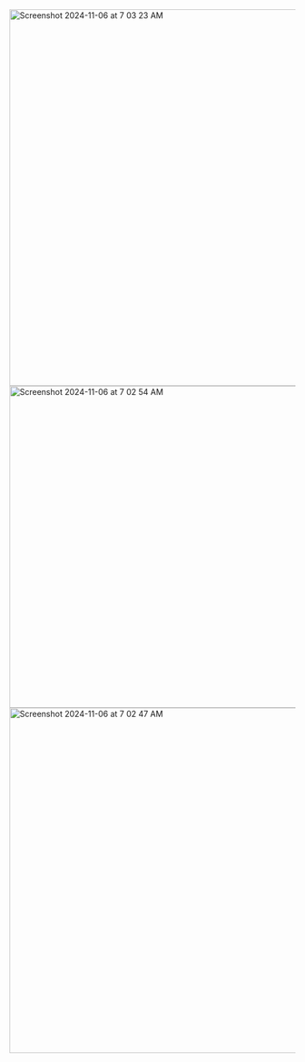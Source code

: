 <img width="662" alt="Screenshot 2024-11-06 at 7 03 23 AM" src="https://github.com/user-attachments/assets/ff84bc11-1571-4175-97f0-9dc1ab627e16">
<img width="566" alt="Screenshot 2024-11-06 at 7 02 54 AM" src="https://github.com/user-attachments/assets/b30ba56d-88df-4571-96ff-054c1bd2254a">
<img width="607" alt="Screenshot 2024-11-06 at 7 02 47 AM" src="https://github.com/user-attachments/assets/8b3a19f1-8f6c-43a7-8111-a520eaf77bff">

